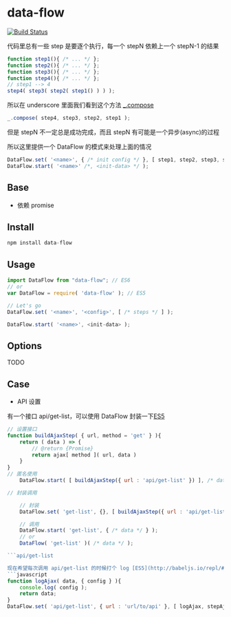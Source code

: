 # data-flow

[![Build Status](https://travis-ci.org/zemzheng/data-flow.svg?branch=master)](https://travis-ci.org/zemzheng/data-flow)

代码里总有一些 step 是要逐个执行，每一个 stepN 依赖上一个 stepN-1 的结果
```javascript
function step1(){ /* ... */ };
function step2(){ /* ... */ };
function step3(){ /* ... */ };
function step4(){ /* ... */ };
// step1 --> 4
step4( step3( step2( step1() ) ) );
```

所以在 underscore 里面我们看到这个方法 [_.compose](http://underscorejs.org/#compose)
```javascript
_.compose( step4, step3, step2, step1 );
```

但是 stepN 不一定总是成功完成，而且 stepN 有可能是一个异步(async)的过程

所以这里提供一个 DataFlow 的模式来处理上面的情况
```javascript
DataFlow.set( '<name>', { /* init config */ }, [ step1, step2, step3, step4, ... ] );
DataFlow.start( '<name>' /*, <init-data> */ );
```

## Base

* 依赖 promise

## Install

```javascript
npm install data-flow
```

## Usage

```javascript
import DataFlow from "data-flow"; // ES6
// or
var DataFlow = require( 'data-flow' ); // ES5

// Let's go
DataFlow.set( '<name>', '<config>', [ /* steps */ ] );

DataFlow.start( '<name>', <init-data> );
```

## Options

TODO

## Case

* API 设置 

有一个接口 api/get-list，可以使用 DataFlow 封装一下[ES5](http://babeljs.io/repl/#?evaluate=true&presets=es2015%2Cstage-0&experimental=false&loose=false&spec=false&code=%2F%2F%20%E8%AE%BE%E7%BD%AE%E6%8E%A5%E5%8F%A3%0D%0Afunction%20stepAjax(%20data%2C%20%7B%20config%20%7D%20)%7B%0D%0A%20%20%20%20let%20%7B%20url%20%7D%20%3D%20config%3B%0D%0A%20%20%20%20%2F%2F%20return%20Promise%20of%20an%20ajax(%20url%2C%20data%20)%0D%0A%7D%0D%0ADataFlow.set(%20'api%2Fget-list'%2C%20%7B%20url%20%3A%20'url%2Fto%2Fapi'%20%7D%2C%20stepAjax%20)%3B%0D%0A%0D%0A%2F%2F%20%E8%B0%83%E7%94%A8%E6%8E%A5%E5%8F%A3%0D%0A%2F%2F%20%E7%9B%B4%E6%8E%A5%E4%BD%BF%E7%94%A8%0D%0ADataFlow.start(%20'api-get-list'%2C%20%7B%20%2F*%20data%20*%2F%20%7D%20)%3B%0D%0A%2F%2F%20%E5%B0%81%E8%A3%85%E8%B0%83%E7%94%A8%0D%0Alet%20api%20%3D%20DataFlow(%20'api-get-list'%20)%3B%0D%0Aapi(%7B%20%2F*%20data%20*%2F%20%7D))

```javascript
// 设置接口
function buildAjaxStep( { url, method = 'get' } ){
    return ( data ) => {
        // @return {Promise}
        return ajax[ method ]( url, data )
    }
}
// 匿名使用
    DataFlow.start( [ buildAjaxStep({ url : 'api/get-list' }) ], /* data */ );

// 封装调用

    // 封装
    DataFlow.set( 'get-list', {}, [ buildAjaxStep({ url : 'api/get-list' }) ] );

    // 调用
    DataFlow.start( 'get-list', { /* data */ } );
    // or
    DataFlow( 'get-list' )( /* data */ );

```api/get-list

现在希望每次调用 api/get-list 的时候打个 log [ES5](http://babeljs.io/repl/#?evaluate=true&presets=es2015%2Cstage-0&experimental=false&loose=false&spec=false&code=function%20logAjax(%20data%2C%20%7B%20config%20%7D%20)%7B%0D%0A%20%20%20%20console.log(%20config%20)%3B%0D%0A%20%20%20%20return%20data%3B%0D%0A%7D%0D%0ADataFlow.set(%20'api%2Fget-list'%2C%20%7B%20url%20%3A%20'url%2Fto%2Fapi'%20%7D%2C%20%5B%20logAjax%2C%20stepAjax%20%5D%20)%3B)
```javascript
function logAjax( data, { config } ){
    console.log( config );
    return data;
}
DataFlow.set( 'api/get-list', { url : 'url/to/api' }, [ logAjax, stepAjax ] );
```
